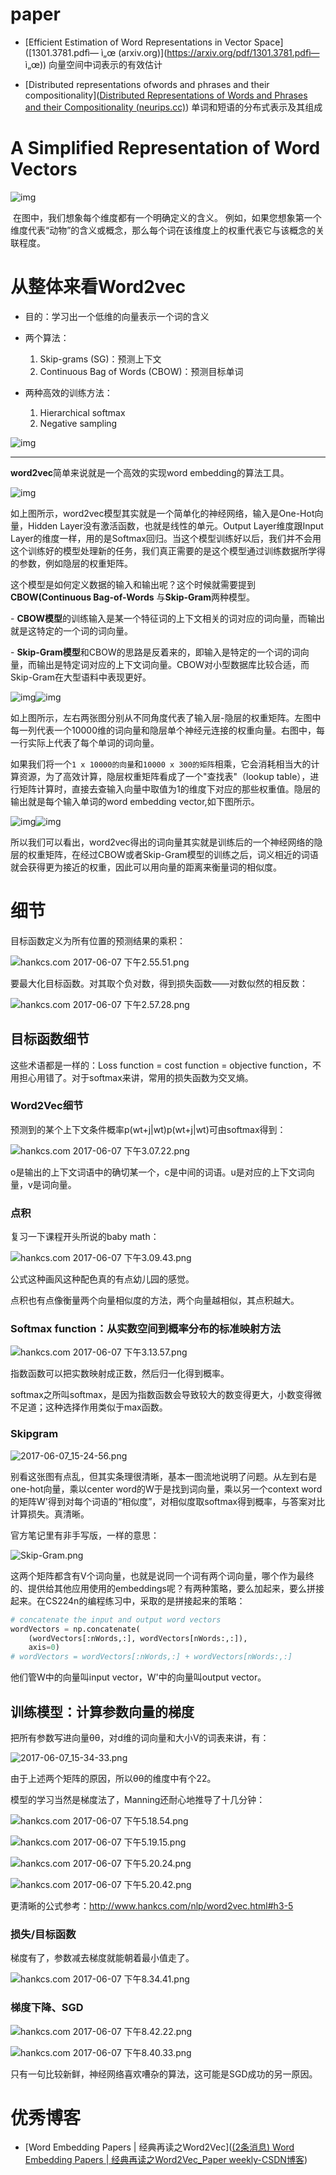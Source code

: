 # paper

* [Efficient Estimation of Word Representations in  Vector Space]([1301.3781.pdfì— ì„œ (arxiv.org)](https://arxiv.org/pdf/1301.3781.pdfì— ì„œ))  向量空间中词表示的有效估计

* [Distributed representations ofwords and phrases and their compositionality]([Distributed Representations of Words and Phrases and their Compositionality (neurips.cc)](https://proceedings.neurips.cc/paper/2013/file/9aa42b31882ec039965f3c4923ce901b-Paper.pdf)) 单词和短语的分布式表示及其组成

# A Simplified Representation of Word Vectors

![img](https://cdn-images-1.medium.com/max/1600/0*mRGKYujQkI7PcMDE.)

​	在图中，我们想象每个维度都有一个明确定义的含义。 例如，如果您想象第一个维度代表“动物”的含义或概念，那么每个词在该维度上的权重代表它与该概念的关联程度。



# 从整体来看Word2vec 

* 目的：学习出一个低维的向量表示一个词的含义

* 两个算法：
    1. Skip-grams (SG)：预测上下文
    2. Continuous Bag of Words (CBOW)：预测目标单词

* 两种高效的训练方法：
    1. Hierarchical softmax
    2. Negative sampling

![img](https://cdn-images-1.medium.com/max/1600/0*YOchANwzN9tLv0M5.)



------

**word2vec**简单来说就是一个高效的实现word embedding的算法工具。

![img](https://cdn.jsdelivr.net/gh/Zhangxin98/Note@main/img/202109291016596.jpeg)

 如上图所示，word2vec模型其实就是一个简单化的神经网络，输入是One-Hot向量，Hidden Layer没有激活函数，也就是线性的单元。Output Layer维度跟Input Layer的维度一样，用的是Softmax回归。当这个模型训练好以后，我们并不会用这个训练好的模型处理新的任务，我们真正需要的是这个模型通过训练数据所学得的参数，例如隐层的权重矩阵。

这个模型是如何定义数据的输入和输出呢？这个时候就需要提到**CBOW(Continuous Bag-of-Words** 与**Skip-Gram**两种模型。 

\- **CBOW模型**的训练输入是某一个特征词的上下文相关的词对应的词向量，而输出就是这特定的一个词的词向量。　 

\- **Skip-Gram模型**和CBOW的思路是反着来的，即输入是特定的一个词的词向量，而输出是特定词对应的上下文词向量。CBOW对小型数据库比较合适，而Skip-Gram在大型语料中表现更好。

![img](https://pic2.zhimg.com/50/v2-6609552b2aa6d42c78d1d50f70173937_720w.jpg?source=1940ef5c)![img](https://cdn.jsdelivr.net/gh/Zhangxin98/Note@main/img/202109291016589.jpeg)



如上图所示，左右两张图分别从不同角度代表了输入层-隐层的权重矩阵。左图中每一列代表一个10000维的词向量和隐层单个神经元连接的权重向量。右图中，每一行实际上代表了每个单词的词向量。

如果我们将一个`1 x 10000的向量`和`10000 x 300的矩阵`相乘，它会消耗相当大的计算资源，为了高效计算，隐层权重矩阵看成了一个"查找表"（lookup table），进行矩阵计算时，直接去查输入向量中取值为1的维度下对应的那些权重值。隐层的输出就是每个输入单词的word embedding vector,如下图所示。 

![img](https://pic2.zhimg.com/50/v2-b45a5aa17bcba9ecf17a1ac65166e684_720w.jpg?source=1940ef5c)![img](https://cdn.jsdelivr.net/gh/Zhangxin98/Note@main/img/202109291016606.jpeg)



所以我们可以看出，word2vec得出的词向量其实就是训练后的一个神经网络的隐层的权重矩阵，在经过CBOW或者Skip-Gram模型的训练之后，词义相近的词语就会获得更为接近的权重，因此可以用向量的距离来衡量词的相似度。

# 细节

目标函数定义为所有位置的预测结果的乘积：

![hankcs.com 2017-06-07 下午2.55.51.png](https://cdn.jsdelivr.net/gh/Zhangxin98/Note@main/img/202109291024629.jpeg)

要最大化目标函数。对其取个负对数，得到损失函数——对数似然的相反数：

![hankcs.com 2017-06-07 下午2.57.28.png](https://cdn.jsdelivr.net/gh/Zhangxin98/Note@main/img/202109291024747.jpeg)

## 目标函数细节

这些术语都是一样的：Loss function = cost function = objective function，不用担心用错了。对于softmax来讲，常用的损失函数为交叉熵。

### Word2Vec细节

预测到的某个上下文条件概率p(wt+j|wt)p(wt+j|wt)可由softmax得到：

![hankcs.com 2017-06-07 下午3.07.22.png](http://wx2.sinaimg.cn/large/006Fmjmcly1fgcnjx5gssj30tu09u47t.jpg)

o是输出的上下文词语中的确切某一个，c是中间的词语。u是对应的上下文词向量，v是词向量。

### 点积

复习一下课程开头所说的baby math：

![hankcs.com 2017-06-07 下午3.09.43.png](https://cdn.jsdelivr.net/gh/Zhangxin98/Note@main/img/202109291024762.jpeg)

公式这种画风这种配色真的有点幼儿园的感觉。

点积也有点像衡量两个向量相似度的方法，两个向量越相似，其点积越大。

### Softmax function：从实数空间到概率分布的标准映射方法

![hankcs.com 2017-06-07 下午3.13.57.png](https://cdn.jsdelivr.net/gh/Zhangxin98/Note@main/img/202109291024754.jpeg)

指数函数可以把实数映射成正数，然后归一化得到概率。

softmax之所叫softmax，是因为指数函数会导致较大的数变得更大，小数变得微不足道；这种选择作用类似于max函数。

### Skipgram

![2017-06-07_15-24-56.png](http://wx1.sinaimg.cn/large/006Fmjmcly1fgco3v2ca7j30pq0j7drt.jpg)

别看这张图有点乱，但其实条理很清晰，基本一图流地说明了问题。从左到右是one-hot向量，乘以center word的W于是找到词向量，乘以另一个context word的矩阵W'得到对每个词语的“相似度”，对相似度取softmax得到概率，与答案对比计算损失。真清晰。

官方笔记里有非手写版，一样的意思：

![Skip-Gram.png](http://wx1.sinaimg.cn/large/006Fmjmcly1fgcxbwd9wdj30ca0e8ju5.jpg)

这两个矩阵都含有V个词向量，也就是说同一个词有两个词向量，哪个作为最终的、提供给其他应用使用的embeddings呢？有两种策略，要么加起来，要么拼接起来。在CS224n的编程练习中，采取的是拼接起来的策略：

```python
# concatenate the input and output word vectors
wordVectors = np.concatenate(    
    (wordVectors[:nWords,:], wordVectors[nWords:,:]),    
    axis=0)
# wordVectors = wordVectors[:nWords,:] + wordVectors[nWords:,:]
```

他们管W中的向量叫input vector，W'中的向量叫output vector。

## 训练模型：计算参数向量的梯度

把所有参数写进向量θθ，对d维的词向量和大小V的词表来讲，有：

![2017-06-07_15-34-33.png](https://cdn.jsdelivr.net/gh/Zhangxin98/Note@main/img/202109291025026.jpeg)

由于上述两个矩阵的原因，所以θθ的维度中有个22。

模型的学习当然是梯度法了，Manning还耐心地推导了十几分钟：

![hankcs.com 2017-06-07 下午5.18.54.png](https://cdn.jsdelivr.net/gh/Zhangxin98/Note@main/img/202109291025270.jpeg)

![hankcs.com 2017-06-07 下午5.19.15.png](https://cdn.jsdelivr.net/gh/Zhangxin98/Note@main/img/202109291025573.jpeg)

![hankcs.com 2017-06-07 下午5.20.24.png](https://cdn.jsdelivr.net/gh/Zhangxin98/Note@main/img/202109291025543.jpeg)

![hankcs.com 2017-06-07 下午5.20.42.png](https://cdn.jsdelivr.net/gh/Zhangxin98/Note@main/img/202109291025349.jpeg)

更清晰的公式参考：http://www.hankcs.com/nlp/word2vec.html#h3-5 

### 损失/目标函数

梯度有了，参数减去梯度就能朝着最小值走了。

![hankcs.com 2017-06-07 下午8.34.41.png](https://cdn.jsdelivr.net/gh/Zhangxin98/Note@main/img/202109291025236.jpeg)

### 梯度下降、SGD

![hankcs.com 2017-06-07 下午8.42.22.png](https://cdn.jsdelivr.net/gh/Zhangxin98/Note@main/img/202109291025242.jpeg)

![hankcs.com 2017-06-07 下午8.40.33.png](https://cdn.jsdelivr.net/gh/Zhangxin98/Note@main/img/202109291025155.jpeg)

只有一句比较新鲜，神经网络喜欢嘈杂的算法，这可能是SGD成功的另一原因。

# 优秀博客

* [Word Embedding Papers | 经典再读之Word2Vec]([(2条消息) Word Embedding Papers | 经典再读之Word2Vec_Paper weekly-CSDN博客](https://blog.csdn.net/c9yv2cf9i06k2a9e/article/details/106774021))

